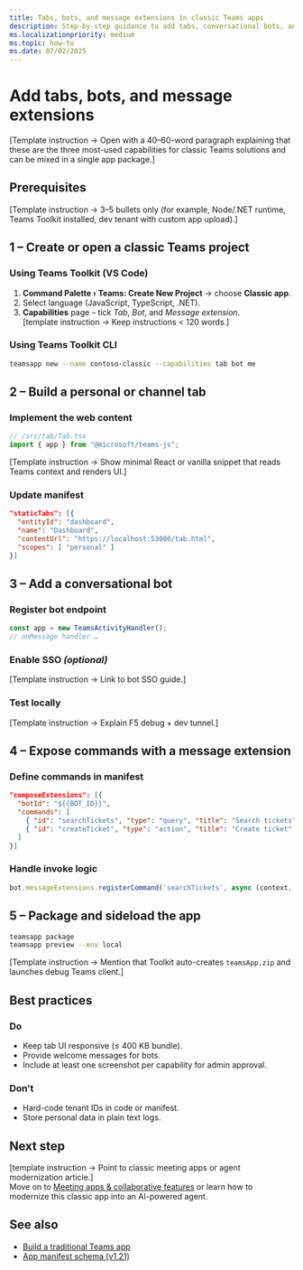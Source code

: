 ```yaml
---
title: Tabs, bots, and message extensions in classic Teams apps  
description: Step-by-step guidance to add tabs, conversational bots, and message extensions to traditional Microsoft Teams apps.  
ms.localizationpriority: medium  
ms.topic: how-to  
ms.date: 07/02/2025  
---
```

# Add tabs, bots, and message extensions  

[Template instruction → Open with a 40–60-word paragraph explaining that these are the three most-used capabilities for classic Teams solutions and can be mixed in a single app package.]

## Prerequisites  

[Template instruction → 3–5 bullets only (for example, Node/.NET runtime, Teams Toolkit installed, dev tenant with custom app upload).]

## 1 – Create or open a classic Teams project  

### Using Teams Toolkit (VS Code)  

1. **Command Palette › Teams: Create New Project** → choose **Classic app**.  
2. Select language (JavaScript, TypeScript, .NET).  
3. **Capabilities** page – tick *Tab*, *Bot*, and *Message extension*.  
[template instruction → Keep instructions < 120 words.]

### Using Teams Toolkit CLI  

```bash
teamsapp new --name contoso-classic --capabilities tab bot me
```

## 2 – Build a personal or channel tab  

### Implement the web content  

```ts
// /src/tab/Tab.tsx
import { app } from "@microsoft/teams-js";
```

[Template instruction → Show minimal React or vanilla snippet that reads Teams context and renders UI.]

### Update manifest  

```json
"staticTabs": [{
  "entityId": "dashboard",
  "name": "Dashboard",
  "contentUrl": "https://localhost:53000/tab.html",
  "scopes": [ "personal" ]
}]
```

## 3 – Add a conversational bot  

### Register bot endpoint  

```ts
const app = new TeamsActivityHandler();
// onMessage handler …
```

### Enable SSO *(optional)*  

[Template instruction → Link to bot SSO guide.]

### Test locally  

[Template instruction → Explain F5 debug + dev tunnel.]

## 4 – Expose commands with a message extension  

### Define commands in manifest  

```json
"composeExtensions": [{
  "botId": "${{BOT_ID}}",
  "commands": [
    { "id": "searchTickets", "type": "query", "title": "Search tickets" },
    { "id": "createTicket", "type": "action", "title": "Create ticket" }
  ]
}]
```

### Handle invoke logic  

```ts
bot.messageExtensions.registerCommand('searchTickets', async (context, search) => { … });
```

## 5 – Package and sideload the app  

```bash
teamsapp package
teamsapp preview --env local
```

[Template instruction → Mention that Toolkit auto-creates `teamsApp.zip` and launches debug Teams client.]

## Best practices  

### Do  

- Keep tab UI responsive (≤ 400 KB bundle).  
- Provide welcome messages for bots.  
- Include at least one screenshot per capability for admin approval.  

### Don’t  

- Hard-code tenant IDs in code or manifest.  
- Store personal data in plain text logs.  

## Next step  

[template instruction → Point to classic meeting apps or agent modernization article.]  
Move on to [Meeting apps & collaborative features](meeting-apps-collaborative-features-outline.md) or learn how to modernize this classic app into an AI-powered agent.

## See also  

- [Build a traditional Teams app](build-a-traditional-teams-app-outline.md)  
- [App manifest schema (v1.21)](../reference/sdk-and-api-reference-hub-outline.md#schemas)
